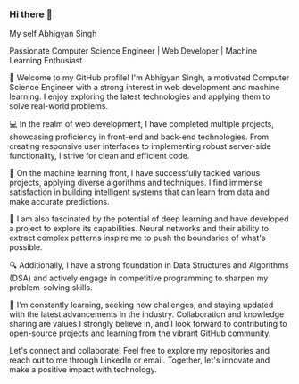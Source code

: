 ### Hi there 👋

My self Abhigyan Singh

Passionate Computer Science Engineer | Web Developer | Machine Learning Enthusiast

👋 Welcome to my GitHub profile! I'm Abhigyan Singh, a motivated Computer Science Engineer with a strong interest in web development and machine learning. I enjoy exploring the latest technologies and applying them to solve real-world problems.

💻 In the realm of web development, I have completed multiple projects, showcasing proficiency in front-end and back-end technologies. From creating responsive user interfaces to implementing robust server-side functionality, I strive for clean and efficient code.

🧠 On the machine learning front, I have successfully tackled various projects, applying diverse algorithms and techniques. I find immense satisfaction in building intelligent systems that can learn from data and make accurate predictions.

🚀 I am also fascinated by the potential of deep learning and have developed a project to explore its capabilities. Neural networks and their ability to extract complex patterns inspire me to push the boundaries of what's possible.

🔍 Additionally, I have a strong foundation in Data Structures and Algorithms (DSA) and actively engage in competitive programming to sharpen my problem-solving skills.

🌱 I'm constantly learning, seeking new challenges, and staying updated with the latest advancements in the industry. Collaboration and knowledge sharing are values I strongly believe in, and I look forward to contributing to open-source projects and learning from the vibrant GitHub community.

Let's connect and collaborate! Feel free to explore my repositories and reach out to me through LinkedIn or email. Together, let's innovate and make a positive impact with technology.
